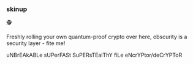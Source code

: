 ### skinup

:detective:

Freshly rolling your own quantum-proof crypto over here, obscurity is a security layer - fite me!

uNBrEAkABLe sUPerFASt SuPERsTEalThY fiLe eNcrYPtor/deCrYPToR

